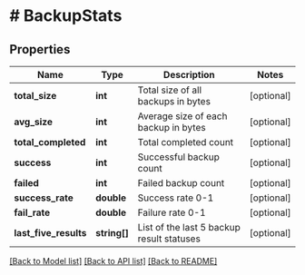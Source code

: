 # # BackupStats

## Properties

Name | Type | Description | Notes
------------ | ------------- | ------------- | -------------
**total_size** | **int** | Total size of all backups in bytes | [optional]
**avg_size** | **int** | Average size of each backup in bytes | [optional]
**total_completed** | **int** | Total completed count | [optional]
**success** | **int** | Successful backup count | [optional]
**failed** | **int** | Failed backup count | [optional]
**success_rate** | **double** | Success rate 0-1 | [optional]
**fail_rate** | **double** | Failure rate 0-1 | [optional]
**last_five_results** | **string[]** | List of the last 5 backup result statuses | [optional]

[[Back to Model list]](../../README.md#models) [[Back to API list]](../../README.md#endpoints) [[Back to README]](../../README.md)

